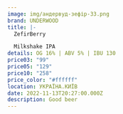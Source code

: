 ```yaml
---
image: img/андервуд-зефір-33.png
brand: UNDERWOOD
title: |-
  ZefirBerry

  Milkshake IPA
details: OG 16% | ABV 5% | IBU 130
price03: "99"
price05: "129"
price10: "258"
price_color: "#ffffff"
location: УКРАЇНА.КИЇВ
date: 2022-11-13T20:27:00.000Z
description: Good beer
---
```

